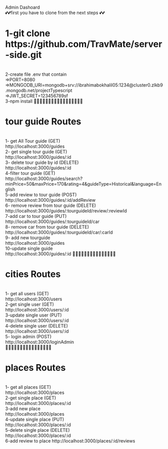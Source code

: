 Admin Dashoard  <br>
💕💕first you have to clone from the next steps 💕💕 <br>
<h1> 1-git clone https://github.com/TravMate/server-side.git</h1> <br>
2-create file .env that contain <br>
=>PORT=8080   <br>
=>MONGODB_URI=mongodb+srv://ibrahimabokhalil05:1234@cluster0.zlkb9.mongodb.net/projectTypescript <br>
=>JWT_SECRET=123456789sf  <br>
3-npm install
🤞🤞🤞🤞🤞🤞🤞🤞🤞🤞🤞🤞🤞🤞🤞🤞🤞
<h1>tour guide Routes</h1>   <br>
1- get All Tour guide  (GET)   <br>
http://localhost:3000/guides  <br>
2- get single tour guide  (GET)   <br>
http://localhost:3000/guides/:id   <br>
3- delete tour guide by id   (DELETE)  <br>
http://localhost:3000/guides/:id  <br>
4-filter tour guide  (GET)   <br>
http://localhost:3000/guides/search?minPrice=50&maxPrice=170&rating=4&guideType=Historical&language=English  <br>
5-add review to tour guide (POST)  <br>
http://localhost:3000/guides/:id/addReview  <br>
6- remove review from tour guide (DELETE)  <br>
http://localhost:3000/guides/:tourguideId/review/:reviewId  <br>
7-add car to tour guide (PUT)   <br>
http://localhost:3000/guides/:tourguideId/car   <br>
8- remove car from tour guide (DELETE)    <br>
http://localhost:3000/guides/:tourguideId/car/:carId   <br>
9- add new tourguide   <br>
http://localhost:3000/guides  <br>
10-update single guide   <br>
http://localhost:3000/guides/:id
💖💖💖💖💖💖💖💖💖💖💖💖💖💖💖
<h1>cities Routes </h1>      <br>
1- get all users   (GET)        <br>
http://localhost:3000/users    <br>
2-get single user  (GET)   <br>
http://localhost:3000/users/:id      <br>
3-update single user   (PUT)  <br>
http://localhost:3000/users/:id      <br>
4-delete single user (DELETE)   <br>
http://localhost:3000/users/:id    <br>
5- login admin   (POST)<br>
http://localhost:3000/loginAdmin   <br>
🙌🙌🙌🙌🙌🙌🙌🙌🙌🙌🙌🙌🙌🙌🙌🙌
<h1>places Routes </h1>      <br>
1- get all places   (GET)        <br>
http://localhost:3000/places    <br>
2-get single place  (GET)   <br>
http://localhost:3000/places/:id      <br>
3-add new place    <br>
http://localhost:3000/places  <br>
4-update single place   (PUT)  <br>
http://localhost:3000/places/:id     <br>
5-delete single place (DELETE)   <br>
http://localhost:3000/places/:id    <br>
6-add review to place
http://localhost:3000/places/:id/reviews

